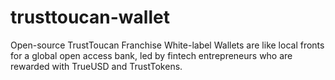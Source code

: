 # trusttoucan-wallet
Open-source TrustToucan Franchise White-label Wallets are like local fronts for a global open access bank, led by fintech entrepreneurs who are rewarded with TrueUSD and TrustTokens.
